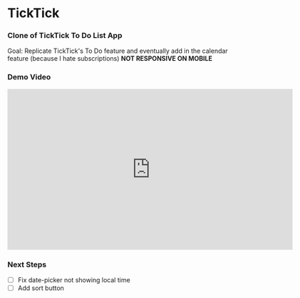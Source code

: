 # TickTick

### Clone of TickTick To Do List App
Goal: Replicate TickTick's To Do feature and eventually add in the calendar feature (because I hate subscriptions)
**NOT RESPONSIVE ON MOBILE**

### Demo Video
<iframe src="https://uofwaterloo-my.sharepoint.com/personal/j245yang_uwaterloo_ca/_layouts/15/embed.aspx?UniqueId=032d1c6f-1085-4cff-b062-7658ca8d21f7&nav=%7B%22playbackOptions%22%3A%7B%22startTimeInSeconds%22%3A0%7D%7D&embed=%7B%22af%22%3Atrue%2C%22ust%22%3Atrue%2C%22hv%22%3A%22CopyEmbedCode%22%7D&referrer=StreamWebApp&referrerScenario=EmbedDialog.Create" width="640" height="360" frameborder="0" scrolling="no" allowfullscreen title="2024-08-29 22-24-34.mov"></iframe>

### Next Steps
- [ ] Fix date-picker not showing local time
- [ ] Add sort button
